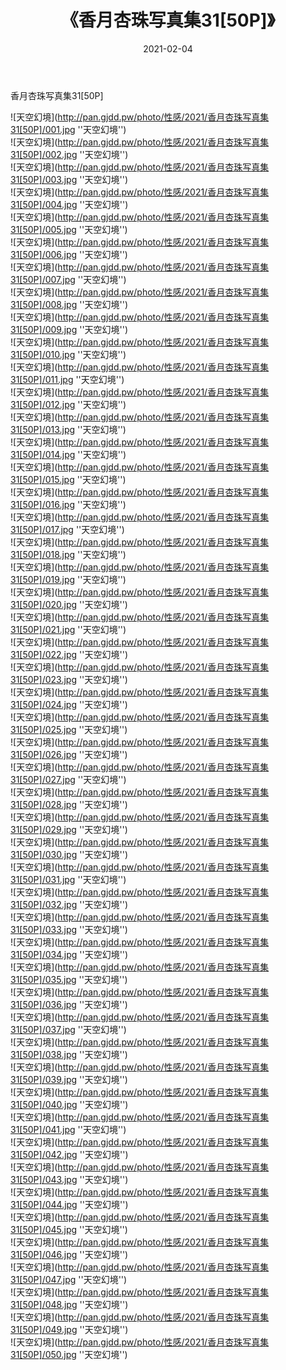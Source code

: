 ﻿---
layout: post
title:  《香月杏珠写真集31[50P]》
date:   2021-02-04
img: http://pan.gjdd.pw/photo/性感/2021/香月杏珠写真集31[50P]/000.jpg
categories: [美女, 性感, 泳衣]
---

香月杏珠写真集31[50P]



![天空幻境](http://pan.gjdd.pw/photo/性感/2021/香月杏珠写真集31[50P]/001.jpg ''天空幻境'') <br>
![天空幻境](http://pan.gjdd.pw/photo/性感/2021/香月杏珠写真集31[50P]/002.jpg ''天空幻境'') <br>
![天空幻境](http://pan.gjdd.pw/photo/性感/2021/香月杏珠写真集31[50P]/003.jpg ''天空幻境'') <br>
![天空幻境](http://pan.gjdd.pw/photo/性感/2021/香月杏珠写真集31[50P]/004.jpg ''天空幻境'') <br>
![天空幻境](http://pan.gjdd.pw/photo/性感/2021/香月杏珠写真集31[50P]/005.jpg ''天空幻境'') <br>
![天空幻境](http://pan.gjdd.pw/photo/性感/2021/香月杏珠写真集31[50P]/006.jpg ''天空幻境'') <br>
![天空幻境](http://pan.gjdd.pw/photo/性感/2021/香月杏珠写真集31[50P]/007.jpg ''天空幻境'') <br>
![天空幻境](http://pan.gjdd.pw/photo/性感/2021/香月杏珠写真集31[50P]/008.jpg ''天空幻境'') <br>
![天空幻境](http://pan.gjdd.pw/photo/性感/2021/香月杏珠写真集31[50P]/009.jpg ''天空幻境'') <br>
![天空幻境](http://pan.gjdd.pw/photo/性感/2021/香月杏珠写真集31[50P]/010.jpg ''天空幻境'') <br>
![天空幻境](http://pan.gjdd.pw/photo/性感/2021/香月杏珠写真集31[50P]/011.jpg ''天空幻境'') <br>
![天空幻境](http://pan.gjdd.pw/photo/性感/2021/香月杏珠写真集31[50P]/012.jpg ''天空幻境'') <br>
![天空幻境](http://pan.gjdd.pw/photo/性感/2021/香月杏珠写真集31[50P]/013.jpg ''天空幻境'') <br>
![天空幻境](http://pan.gjdd.pw/photo/性感/2021/香月杏珠写真集31[50P]/014.jpg ''天空幻境'') <br>
![天空幻境](http://pan.gjdd.pw/photo/性感/2021/香月杏珠写真集31[50P]/015.jpg ''天空幻境'') <br>
![天空幻境](http://pan.gjdd.pw/photo/性感/2021/香月杏珠写真集31[50P]/016.jpg ''天空幻境'') <br>
![天空幻境](http://pan.gjdd.pw/photo/性感/2021/香月杏珠写真集31[50P]/017.jpg ''天空幻境'') <br>
![天空幻境](http://pan.gjdd.pw/photo/性感/2021/香月杏珠写真集31[50P]/018.jpg ''天空幻境'') <br>
![天空幻境](http://pan.gjdd.pw/photo/性感/2021/香月杏珠写真集31[50P]/019.jpg ''天空幻境'') <br>
![天空幻境](http://pan.gjdd.pw/photo/性感/2021/香月杏珠写真集31[50P]/020.jpg ''天空幻境'') <br>
![天空幻境](http://pan.gjdd.pw/photo/性感/2021/香月杏珠写真集31[50P]/021.jpg ''天空幻境'') <br>
![天空幻境](http://pan.gjdd.pw/photo/性感/2021/香月杏珠写真集31[50P]/022.jpg ''天空幻境'') <br>
![天空幻境](http://pan.gjdd.pw/photo/性感/2021/香月杏珠写真集31[50P]/023.jpg ''天空幻境'') <br>
![天空幻境](http://pan.gjdd.pw/photo/性感/2021/香月杏珠写真集31[50P]/024.jpg ''天空幻境'') <br>
![天空幻境](http://pan.gjdd.pw/photo/性感/2021/香月杏珠写真集31[50P]/025.jpg ''天空幻境'') <br>
![天空幻境](http://pan.gjdd.pw/photo/性感/2021/香月杏珠写真集31[50P]/026.jpg ''天空幻境'') <br>
![天空幻境](http://pan.gjdd.pw/photo/性感/2021/香月杏珠写真集31[50P]/027.jpg ''天空幻境'') <br>
![天空幻境](http://pan.gjdd.pw/photo/性感/2021/香月杏珠写真集31[50P]/028.jpg ''天空幻境'') <br>
![天空幻境](http://pan.gjdd.pw/photo/性感/2021/香月杏珠写真集31[50P]/029.jpg ''天空幻境'') <br>
![天空幻境](http://pan.gjdd.pw/photo/性感/2021/香月杏珠写真集31[50P]/030.jpg ''天空幻境'') <br>
![天空幻境](http://pan.gjdd.pw/photo/性感/2021/香月杏珠写真集31[50P]/031.jpg ''天空幻境'') <br>
![天空幻境](http://pan.gjdd.pw/photo/性感/2021/香月杏珠写真集31[50P]/032.jpg ''天空幻境'') <br>
![天空幻境](http://pan.gjdd.pw/photo/性感/2021/香月杏珠写真集31[50P]/033.jpg ''天空幻境'') <br>
![天空幻境](http://pan.gjdd.pw/photo/性感/2021/香月杏珠写真集31[50P]/034.jpg ''天空幻境'') <br>
![天空幻境](http://pan.gjdd.pw/photo/性感/2021/香月杏珠写真集31[50P]/035.jpg ''天空幻境'') <br>
![天空幻境](http://pan.gjdd.pw/photo/性感/2021/香月杏珠写真集31[50P]/036.jpg ''天空幻境'') <br>
![天空幻境](http://pan.gjdd.pw/photo/性感/2021/香月杏珠写真集31[50P]/037.jpg ''天空幻境'') <br>
![天空幻境](http://pan.gjdd.pw/photo/性感/2021/香月杏珠写真集31[50P]/038.jpg ''天空幻境'') <br>
![天空幻境](http://pan.gjdd.pw/photo/性感/2021/香月杏珠写真集31[50P]/039.jpg ''天空幻境'') <br>
![天空幻境](http://pan.gjdd.pw/photo/性感/2021/香月杏珠写真集31[50P]/040.jpg ''天空幻境'') <br>
![天空幻境](http://pan.gjdd.pw/photo/性感/2021/香月杏珠写真集31[50P]/041.jpg ''天空幻境'') <br>
![天空幻境](http://pan.gjdd.pw/photo/性感/2021/香月杏珠写真集31[50P]/042.jpg ''天空幻境'') <br>
![天空幻境](http://pan.gjdd.pw/photo/性感/2021/香月杏珠写真集31[50P]/043.jpg ''天空幻境'') <br>
![天空幻境](http://pan.gjdd.pw/photo/性感/2021/香月杏珠写真集31[50P]/044.jpg ''天空幻境'') <br>
![天空幻境](http://pan.gjdd.pw/photo/性感/2021/香月杏珠写真集31[50P]/045.jpg ''天空幻境'') <br>
![天空幻境](http://pan.gjdd.pw/photo/性感/2021/香月杏珠写真集31[50P]/046.jpg ''天空幻境'') <br>
![天空幻境](http://pan.gjdd.pw/photo/性感/2021/香月杏珠写真集31[50P]/047.jpg ''天空幻境'') <br>
![天空幻境](http://pan.gjdd.pw/photo/性感/2021/香月杏珠写真集31[50P]/048.jpg ''天空幻境'') <br>
![天空幻境](http://pan.gjdd.pw/photo/性感/2021/香月杏珠写真集31[50P]/049.jpg ''天空幻境'') <br>
![天空幻境](http://pan.gjdd.pw/photo/性感/2021/香月杏珠写真集31[50P]/050.jpg ''天空幻境'') <br>